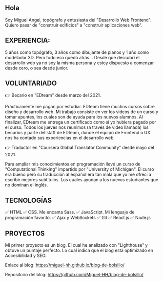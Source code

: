 ## Hola

Soy Miguel Angel, topógrafo y entusiasta del "Desarrollo Web Frontend". Quiero pasar de "construir edificios" a "construir aplicaciones web".

## EXPERIENCIA:

5 años como topógrafo, 3 años como dibujante de planos y 1 año como modelador 3D. Pero todo eso quedó atrás...
Desde que descubrí el desarrollo web ya no soy la misma persona y estoy dispuesto a comenzar desde cero, o sea desde junior.

## VOLUNTARIADO

👉 Becario en "EDteam" desde marzo del 2021.

Prácticamente me pagan por estudiar.
EDteam tiene muchos cursos sobre diseño y desarrollo web. Mi trabajo consiste en ver los videos de un curso y tomar apuntes, los cuales son de ayuda para los nuevos alumnos. Al finalizar, EDteam me entrega un certificado como si yo hubiera pagado por el curso.
Todos los jueves nos reunimos (a través de video llamada) los becarios y parte del staff de EDteam, donde el equipo de Frontend o UX nos ha contado sus experiencias en el desarrollo web.

👉 Traductor en "Coursera Global Translator Community" desde mayo del 2021.

Para ampliar mis conocimientos en programación llevé un curso de "Computational Thinking" impartido por "University of Michigan". El curso era bueno pero su traducción al español era tan mala que yo me ofrecí a escribir mejores subtítulos. Los cuales ayudan a los nuevos estudiantes que no dominan el inglés.

## TECNOLOGÍAS

✅ HTML
✅ CSS. Me encanta Sass.
✅ JavaScript. Mi lenguaje de programación favorito.
✅ Ajax y WebSockets
✅ Git
✅ React.js
✅ Node.js


## PROYECTOS

Mi primer proyecto es un blog. El cual he analizado con "Lighthouse" y obtuve un puntaje perfecto. Lo cual indica que el blog está optimizado en Accesibilidad y SEO.

Enlace al blog:
https://miguel-hh.github.io/blog-de-bolsillo/

Repositorio del blog:
https://github.com/Miguel-HH/blog-de-bolsillo/
